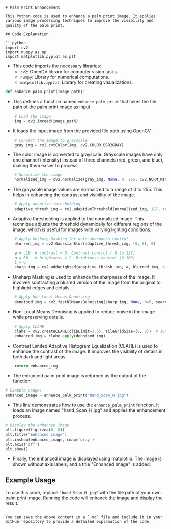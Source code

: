 ```
# Palm Print Enhancement

This Python code is used to enhance a palm print image. It applies various image processing techniques to improve the visibility and quality of the palm print.

## Code Explanation

```python
import cv2
import numpy as np
import matplotlib.pyplot as plt
```
- This code imports the necessary libraries:
  - `cv2`: OpenCV library for computer vision tasks.
  - `numpy`: Library for numerical computations.
  - `matplotlib.pyplot`: Library for creating visualizations.

```python
def enhance_palm_print(image_path):
```
- This defines a function named `enhance_palm_print` that takes the file path of the palm print image as input.

```python
    # Load the image
    img = cv2.imread(image_path)
```
- It loads the input image from the provided file path using OpenCV.

```python
    # Convert the image to grayscale
    gray_img = cv2.cvtColor(img, cv2.COLOR_BGR2GRAY)
```
- The color image is converted to grayscale. Grayscale images have only one channel (intensity) instead of three channels (red, green, and blue), making them easier to process.

```python
    # Normalize the image
    normalized_img = cv2.normalize(gray_img, None, 0, 255, cv2.NORM_MINMAX)
```
- The grayscale image values are normalized to a range of 0 to 255. This helps in enhancing the contrast and visibility of the image.

```python
    # Apply adaptive thresholding
    adaptive_thresh_img = cv2.adaptiveThreshold(normalized_img, 127, cv2.ADAPTIVE_THRESH_GAUSSIAN_C, cv2.THRESH_BINARY, 11, 2)
```
- Adaptive thresholding is applied to the normalized image. This technique adjusts the threshold dynamically for different regions of the image, which is useful for images with varying lighting conditions.

```python
    # Apply Unsharp Masking for auto-sharpness control
    blurred_img = cv2.GaussianBlur(adaptive_thresh_img, (5, 5), 0)

    a = .16  # contrast = 5. Contrast control ( 0 to 127)
    b = 60   # brightness = 2. Brightness control (0-100)
    c = 0
    sharp_img = cv2.addWeighted(adaptive_thresh_img, a, blurred_img, c, b)
```
- Unsharp Masking is used to enhance the sharpness of the image. It involves subtracting a blurred version of the image from the original to highlight edges and details.

```python
    # Apply Non-Local Means Denoising
    denoised_img = cv2.fastNlMeansDenoising(sharp_img, None, h=5, searchWindowSize=17)
```
- Non-Local Means Denoising is applied to reduce noise in the image while preserving details.

```python
    # Apply CLAHE
    clahe = cv2.createCLAHE(clipLimit=3.55, tileGridSize=(8, 8))  # 16x16
    enhanced_img = clahe.apply(denoised_img)
```
- Contrast Limited Adaptive Histogram Equalization (CLAHE) is used to enhance the contrast of the image. It improves the visibility of details in both dark and light areas.

```python
    return enhanced_img
```
- The enhanced palm print image is returned as the output of the function.

```python
# Example usage:
enhanced_image = enhance_palm_print("hand_Scan_H.jpg")
```
- This line demonstrates how to use the `enhance_palm_print` function. It loads an image named "hand_Scan_H.jpg" and applies the enhancement process.

```python
# Display the enhanced image
plt.figure(figsize=(8, 8))
plt.title("Enhanced Image")
plt.imshow(enhanced_image, cmap='gray')
plt.axis('off')
plt.show()
```
- Finally, the enhanced image is displayed using matplotlib. The image is shown without axis labels, and a title "Enhanced Image" is added.

## Example Usage
To use this code, replace `"hand_Scan_H.jpg"` with the file path of your own palm print image. Running the code will enhance the image and display the result.
```

You can save the above content in a `.md` file and include it in your GitHub repository to provide a detailed explanation of the code.
